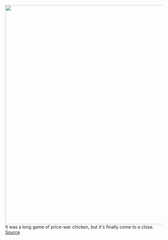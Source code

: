 <img src='https://cdn.vox-cdn.com/thumbor/ts9e8txT2Zv820mhPudxCtLtz7s=/0x0:1080x850/1200x800/filters:focal(454x339:626x511)/cdn.vox-cdn.com/uploads/chorus_image/image/67380868/xbox_series_s_x_back_to_back.0.jpg' width='700px' /><br/>
It was a long game of price-war chicken, but it's finally come to a close.
<a href='https://www.theverge.com/2020/9/10/21430240/how-much-will-sony-ps5-cost-xbox-series-x-s-editorial'> Source <a/>